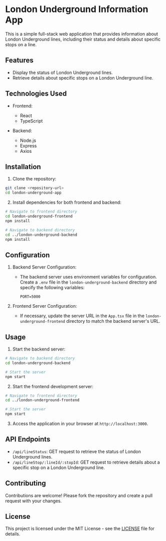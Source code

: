 # London Underground Information App

This is a simple full-stack web application that provides information about London Underground lines, including their status and details about specific stops on a line.

## Features

- Display the status of London Underground lines.
- Retrieve details about specific stops on a London Underground line.

## Technologies Used

- Frontend:
  - React
  - TypeScript

- Backend:
  - Node.js
  - Express
  - Axios

## Installation

1. Clone the repository:

```bash
git clone <repository-url>
cd london-underground-app
```

2. Install dependencies for both frontend and backend:

```bash
# Navigate to frontend directory
cd london-underground-frontend
npm install

# Navigate to backend directory
cd ../london-underground-backend
npm install
```

## Configuration

1. Backend Server Configuration:

   - The backend server uses environment variables for configuration. Create a `.env` file in the `london-underground-backend` directory and specify the following variables:

     ```
     PORT=5000
     ```

2. Frontend Server Configuration:

   - If necessary, update the server URL in the `App.tsx` file in the `london-underground-frontend` directory to match the backend server's URL.

## Usage

1. Start the backend server:

```bash
# Navigate to backend directory
cd london-underground-backend

# Start the server
npm start
```

2. Start the frontend development server:

```bash
# Navigate to frontend directory
cd ../london-underground-frontend

# Start the server
npm start
```

3. Access the application in your browser at `http://localhost:3000`.

## API Endpoints

- `/api/lineStatus`: GET request to retrieve the status of London Underground lines.
- `/api/lineStop/:lineId/:stopId`: GET request to retrieve details about a specific stop on a London Underground line.

## Contributing

Contributions are welcome! Please fork the repository and create a pull request with your changes.

## License

This project is licensed under the MIT License - see the [LICENSE](LICENSE) file for details.
